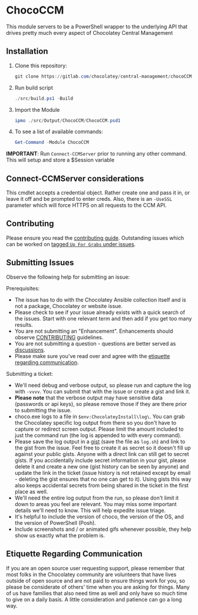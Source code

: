 # ChocoCCM

This module servers to be a PowerShell wrapper to the underlying API that drives pretty much every aspect of Chocolatey Central Management

## Installation

1. Clone this repository:

    ```powershell
    git clone https://gitlab.com/chocolatey/central-management/chocoCCM.git
    ```

2. Run build script

    ```powershell
    ./src/build.ps1 -Build
    ```

3. Import the Module

    ```powershell
    ipmo ./src/Output/ChocoCCM/ChocoCCM.psd1
    ```

4. To see a list of available commands:

    ```powershell
    Get-Command -Module ChocoCCM
    ```

**IMPORTANT**: Run `Connect-CCMServer` prior to running any other command. This will setup and store a $Session variable

## Connect-CCMServer considerations

This cmdlet accepts a credential object. Rather create one and pass it in, or leave it off and be prompted to enter creds. Also, there is an `-UseSSL` parameter which will force HTTPS on all requests to the CCM API.

## Contributing

Please ensure you read the [contributing guide](https://github.com/chocolatey/chococcm/blob/master/CONTRIBUTING.md). Outstanding issues which can be worked on [tagged `Up For Grabs` under issues](https://github.com/chocolatey/ChocoCCM/labels/Up%20For%20Grabs).
## Submitting Issues

Observe the following help for submitting an issue:

Prerequisites:

 * The issue has to do with the Chocolatey Ansible collection itself and is not a package, Chocolatey or website issue.
 * Please check to see if your issue already exists with a quick search of the issues. Start with one relevant term and then add if you get too many results.
 * You are not submitting an "Enhancement". Enhancements should observe [CONTRIBUTING](https://github.com/chocolatey/chococcm/blob/master/CONTRIBUTING.md) guidelines.
 * You are not submitting a question - questions are better served as [discussions](https://github.com/chocolatey/chococcm/discussions).
 * Please make sure you've read over and agree with the [etiquette regarding communication](#etiquette-regarding-communication).

Submitting a ticket:

 * We'll need debug and verbose output, so please run and capture the log with `-vvvv`. You can submit that with the issue or create a gist and link it.
 * **Please note** that the verbose output may have sensitive data (passwords or api keys), so please remove those if they are there prior to submitting the issue.
 * choco.exe logs to a file in `$env:ChocolateyInstall\log\`. You can grab the Chocolatey specific log output from there so you don't have to capture or redirect screen output. Please limit the amount included to just the command run (the log is appended to with every command).
 * Please save the log output in a [gist](https://gist.github.com) (save the file as `log.sh`) and link to the gist from the issue. Feel free to create it as secret so it doesn't fill up against your public gists. Anyone with a direct link can still get to secret gists. If you accidentally include secret information in your gist, please delete it and create a new one (gist history can be seen by anyone) and update the link in the ticket (issue history is not retained except by email - deleting the gist ensures that no one can get to it). Using gists this way also keeps accidental secrets from being shared in the ticket in the first place as well.
 * We'll need the entire log output from the run, so please don't limit it down to areas you feel are relevant. You may miss some important details we'll need to know. This will help expedite issue triage.
 * It's helpful to include the version of choco, the version of the OS, and the version of PowerShell (Posh).
 * Include screenshots and / or animated gifs whenever possible, they help show us exactly what the problem is.

## Etiquette Regarding Communication

If you are an open source user requesting support, please remember that most folks in the Chocolatey community are volunteers that have lives outside of open source and are not paid to ensure things work for you, so please be considerate of others' time when you are asking for things. Many of us have families that also need time as well and only have so much time to give on a daily basis. A little consideration and patience can go a long way.